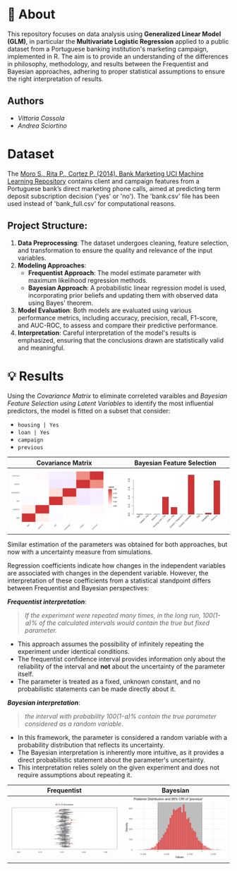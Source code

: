 # 📖 About

This repository focuses on data analysis using **Generalized Linear Model (GLM)**, in particular the **Multivariate Logistic Regression** applied to a public dataset from a Portuguese banking institution's marketing campaign, implemented in R.
The aim is to provide an understanding of the differences in philosophy, methodology, and results between the Frequentist and Bayesian approaches, adhering to proper statistical assumptions to ensure the right interpretation of results.

## Authors

- *Vittoria Cassola*
- *Andrea Sciortino*

# Dataset
The [Moro S., Rita P., Cortez P. (2014). Bank Marketing UCI Machine Learning Repository](https://archive.ics.uci.edu/ml/datasets/Bank+Marketing) contains client and campaign features from a Portuguese bank’s direct marketing phone calls, aimed at predicting term deposit subscription decision ('yes' or 'no'). The 'bank.csv' file has been used instead of 'bank_full.csv' for computational reasons.

## Project Structure:

1. **Data Preprocessing**: The dataset undergoes cleaning, feature selection, and transformation to ensure the quality and relevance of the input variables.
2. **Modeling Approaches**:
   - **Frequentist Approach**: The model estimate parameter with maximum likelihood regression methods.
   - **Bayesian Approach**: A probabilistic linear regression model is used, incorporating prior beliefs and updating them with observed data using Bayes' theorem.
3. **Model Evaluation**: Both models are evaluated using various performance metrics, including accuracy, precision, recall, F1-score, and AUC-ROC, to assess and compare their predictive performance.
4. **Interpretation**: Careful interpretation of the model's results is emphasized, ensuring that the conclusions drawn are statistically valid and meaningful.


# 💡 Results

Using the *Covariance Matrix* to eliminate correleted varaibles and *Bayesian Feature Selection using Latent Variables* to identify the most influential predictors, the model is fitted on a subset that consider: 

 - `housing | Yes`
 - `loan | Yes`
 - `campaign`
 - `previous`

| Covariance Matrix | Bayesian Feature Selection |
|---------|---------|
| ![Image 1](images/covariance.png) | ![Image 2](images/selection.png) |

Similar estimation of the parameters was obtained for both approaches, but now with a uncertainty measure from simulations.

Regression coefficients indicate how changes in the independent variables are associated with changes in the dependent variable. However, the interpretation of these coefficients from a statistical standpoint differs between Frequentist and Bayesian perspectives:

***Frequentist interpretation***:
> *If the experiment were repeated many times, in the long run, 100(1-⍺)% of the calculated intervals would contain the true but fixed parameter.*

- This approach assumes the possibility of infinitely repeating the experiment under identical conditions.
- The frequentist confidence interval provides information only about the reliability of the interval and **not** about the uncertainty of the parameter itself.
- The parameter is treated as a fixed, unknown constant, and no probabilistic statements can be made directly about it.

***Bayesian interpretation***:
> *the interval with probability 100(1-⍺)% contain the true parameter considered as a random variable*.

- In this framework, the parameter is considered a random variable with a probability distribution that reflects its uncertainty.
- The Bayesian interpretation is inherently more intuitive, as it provides a direct probabilistic statement about the parameter's uncertainty.
- This interpretation relies solely on the given experiment and does not require assumptions about repeating it.

| Frequentist | Bayesian |
|---------|---------|
| ![Image 1](images/confidence.png) | ![Image 2](images/credible.png) |
